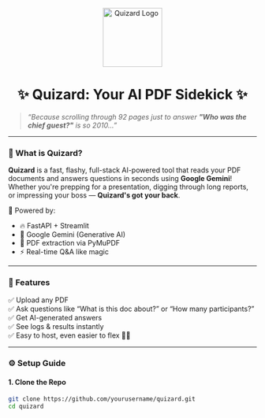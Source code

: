 <p align="center">
  <img src="https://media.giphy.com/media/v1.Y2lkPTc5MGI3NjExZzhkZnRwcHc1d2FiZWZvbHY5M3Vwcjgwc2VqMmlybWh0Zm1uZWp5biZlcD12MV9naWZzX3NlYXJjaCZjdD1n/FBeSx4H1JknWc/giphy.gif" width="120" alt="Quizard Logo"/>
</p>

<h1 align="center">✨ Quizard: Your AI PDF Sidekick ✨</h1>

> _“Because scrolling through 92 pages just to answer **"Who was the chief guest?"** is so 2010...”_

---

### 📖 What is Quizard?

**Quizard** is a fast, flashy, full-stack AI-powered tool that reads your PDF documents and answers questions in seconds using **Google Gemini**!  
Whether you're prepping for a presentation, digging through long reports, or impressing your boss — **Quizard's got your back**.

🧠 Powered by:
- 🔥 FastAPI + Streamlit
- 🤖 Google Gemini (Generative AI)
- 📄 PDF extraction via PyMuPDF
- ⚡ Real-time Q&A like magic

---

### 🎯 Features

✅ Upload any PDF  
✅ Ask questions like “What is this doc about?” or “How many participants?”  
✅ Get AI-generated answers  
✅ See logs & results instantly  
✅ Easy to host, even easier to flex 💁‍♂️

---

### ⚙️ Setup Guide

#### 1. Clone the Repo

```bash
git clone https://github.com/yourusername/quizard.git
cd quizard
